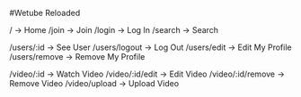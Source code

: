 #Wetube Reloaded

/ -> Home
/join -> Join
/login -> Log In
/search -> Search

/users/:id -> See User
/users/logout -> Log Out
/users/edit -> Edit My Profile
/users/remove -> Remove My Profile

/video/:id -> Watch Video
/video/:id/edit -> Edit Video
/video/:id/remove -> Remove Video
/video/upload -> Upload Video